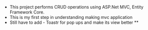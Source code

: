 - This project performs CRUD operations using ASP.Net MVC, Entity Framework Core.
- This is my first step in understanding making mvc application
- Still have to add - Toastr for pop ups and make its view better **
